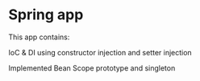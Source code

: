 # Spring app
This app contains:

IoC & DI using constructor injection and setter injection 

Implemented Bean Scope prototype and singleton

